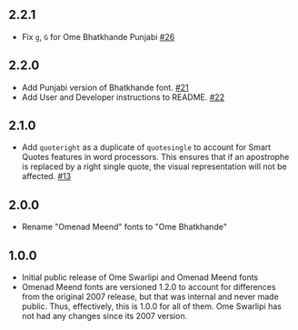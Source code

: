 ## 2.2.1

- Fix `g`, `G` for Ome Bhatkhande Punjabi
  [#26](https://github.com/omenad/fonts/pull/26)

## 2.2.0

- Add Punjabi version of Bhatkhande font.
  [#21](https://github.com/omenad/fonts/issues/21)
- Add User and Developer instructions to README.
  [#22](https://github.com/omenad/fonts/issues/22)

## 2.1.0

- Add `quoteright` as a duplicate of `quotesingle` to account for Smart Quotes
  features in word processors. This ensures that if an apostrophe is replaced
  by a right single quote, the visual representation will not be affected.
  [#13](https://github.com/omenad/fonts/issues/13)

## 2.0.0

- Rename "Omenad Meend" fonts to "Ome Bhatkhande"

## 1.0.0

- Initial public release of Ome Swarlipi and Omenad Meend fonts
- Omenad Meend fonts are versioned 1.2.0 to account for differences from the
  original 2007 release, but that was internal and never made public. Thus,
  effectively, this is 1.0.0 for all of them. Ome Swarlipi has not had any
  changes since its 2007 version.
